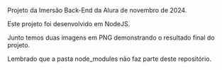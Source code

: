Projeto da Imersão Back-End da Alura de novembro de 2024.

Este projeto foi desenvolvido em NodeJS.

Junto temos duas imagens em PNG demonstrando o resultado final do projeto.

Lembrado que a pasta node_modules não faz parte deste repositório.
